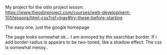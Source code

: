 My project for the odin project lesson: https://www.theodinproject.com/courses/web-development-101/lessons/html-css?ref=lnav#try-these-before-starting

The easy one, just the google homepage

The page looks somewhat ok...
I am annoyed by the searchbar border. If i add border-radius is appears to be two-toned, like a shadow effect.
The css is somewhat messy..